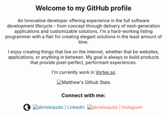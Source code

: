 <div align="center">
<h2>Welcome to my GitHub profile</h2>
</div>

<div align="center">

An Innovative developer offering experience in the full software development lifecycle - from concept through delivery of next-generation applications and customizable solutions. I'm a hard-working listing programmer with a flair for creating elegant solutions in the least amount of time.

</div>

<div align="center">

I enjoy creating things that live on the internet, whether that be websites, applications, or anything in between. My goal is always to build products that provide pixel-perfect, performant experiences.

<p>I'm currently work in <a href="https://www.vortex.so/" target="_blank">Vortex.so</a></p>

</div>

<div align="center">

<img align="center" src="https://github-readme-stats.vercel.app/api?username=mattfreire&&show_icons=true&title_color=161e2e&icon_color=31c48d&text_color=4b5563&bg_color=f4f5f7" alt="Matthew's Github Stats">

<br>




### Connect with me:

<img align="center" style="margin-right:4px" alt="abrielequdsi.com" width="22px" src="https://raw.githubusercontent.com/iconic/open-iconic/master/svg/globe.svg" href="https://www.abrielequdsi.com/"/>
<img align="center" style="margin-right:4px;color:#0e76a8" alt="abrielequdsi | LinkedIn" width="22px" src="https://cdn.jsdelivr.net/npm/simple-icons@v3/icons/linkedin.svg" href="https://www.linkedin.com/in/abriele-qudsi-1516821b0/"/>
<img align="center" style="margin-right:4px;color:#F56040;" alt="abrielequdsi | Instagram" width="22px" src="https://cdn.jsdelivr.net/npm/simple-icons@v3/icons/instagram.svg" href="https://www.instagram.com/abrielequdsi/" />


</div>


